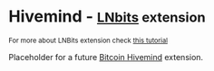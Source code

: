 # Hivemind - <small>[LNbits](https://github.com/lnbits/lnbits) extension</small>
<small>For more about LNBits extension check [this tutorial](https://github.com/lnbits/lnbits/wiki/LNbits-Extensions)</small>

Placeholder for a future <a class="text-secondary" href="https://bitcoinhivemind.com/">Bitcoin Hivemind</a> extension.
